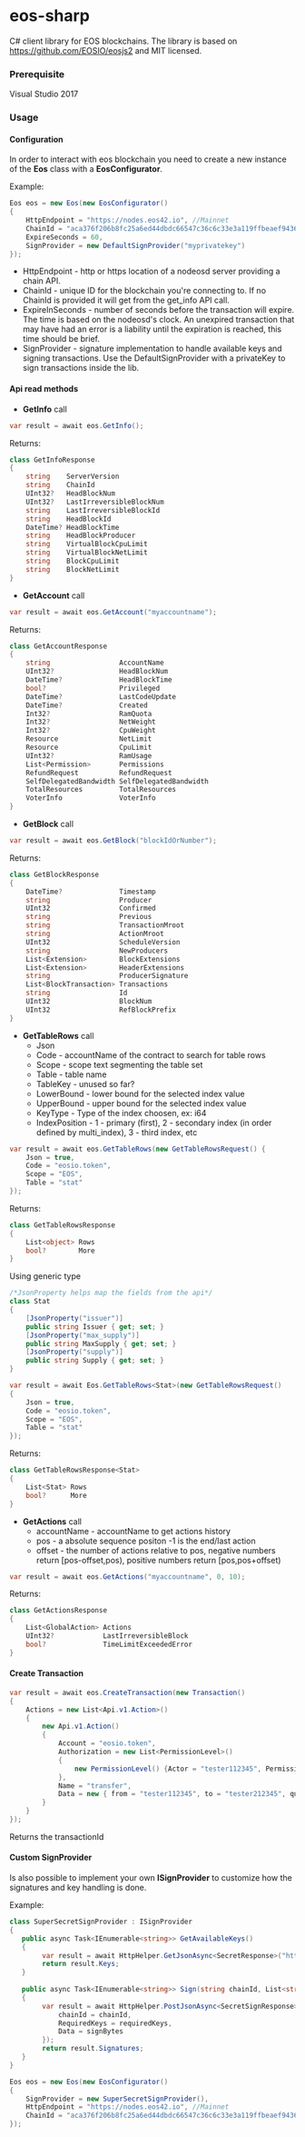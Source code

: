 # eos-sharp
C# client library for EOS blockchains. The library is based on https://github.com/EOSIO/eosjs2 and MIT licensed.

### Prerequisite

Visual Studio 2017 

### Usage

#### Configuration

In order to interact with eos blockchain you need to create a new instance of the **Eos** class with a **EosConfigurator**.

Example:

```csharp
Eos eos = new Eos(new EosConfigurator()
{    
    HttpEndpoint = "https://nodes.eos42.io", //Mainnet
    ChainId = "aca376f206b8fc25a6ed44dbdc66547c36c6c33e3a119ffbeaef943642f0e906",
    ExpireSeconds = 60,
    SignProvider = new DefaultSignProvider("myprivatekey")
});
```
* HttpEndpoint - http or https location of a nodeosd server providing a chain API.
* ChainId - unique ID for the blockchain you're connecting to. If no ChainId is provided it will get from the get_info API call.
* ExpireInSeconds - number of seconds before the transaction will expire. The time is based on the nodeosd's clock. An unexpired transaction that may have had an error is a liability until the expiration is reached, this time should be brief.
* SignProvider - signature implementation to handle available keys and signing transactions. Use the DefaultSignProvider with a privateKey to sign transactions inside the lib.

#### Api read methods

- **GetInfo** call
```csharp
var result = await eos.GetInfo();
```
Returns:
```csharp
class GetInfoResponse 
{ 
    string    ServerVersion
    string    ChainId 
    UInt32?   HeadBlockNum   
    UInt32?   LastIrreversibleBlockNum
    string    LastIrreversibleBlockId
    string    HeadBlockId   
    DateTime? HeadBlockTime 
    string    HeadBlockProducer
    string    VirtualBlockCpuLimit
    string    VirtualBlockNetLimit  
    string    BlockCpuLimit
    string    BlockNetLimit
}
```

- **GetAccount** call
```csharp
var result = await eos.GetAccount("myaccountname");
```
Returns:
```csharp
class GetAccountResponse
{
    string                 AccountName
    UInt32?                HeadBlockNum 
    DateTime?              HeadBlockTime
    bool?                  Privileged
    DateTime?              LastCodeUpdate 
    DateTime?              Created
    Int32?                 RamQuota 
    Int32?                 NetWeight 
    Int32?                 CpuWeight
    Resource               NetLimit
    Resource               CpuLimit 
    UInt32?                RamUsage 
    List<Permission>       Permissions
    RefundRequest          RefundRequest
    SelfDelegatedBandwidth SelfDelegatedBandwidth 
    TotalResources         TotalResources 
    VoterInfo              VoterInfo
}
```

- **GetBlock** call
```csharp
var result = await eos.GetBlock("blockIdOrNumber");
```
Returns:
```csharp
class GetBlockResponse
{
    DateTime?              Timestamp  
    string                 Producer
    UInt32                 Confirmed  
    string                 Previous  
    string                 TransactionMroot  
    string                 ActionMroot 
    UInt32                 ScheduleVersion 
    string                 NewProducers
    List<Extension>        BlockExtensions  
    List<Extension>        HeaderExtensions
    string                 ProducerSignature 
    List<BlockTransaction> Transactions   
    string                 Id
    UInt32                 BlockNum 
    UInt32                 RefBlockPrefix
}
```

- **GetTableRows** call
    * Json
    * Code - accountName of the contract to search for table rows
    * Scope - scope text segmenting the table set
    * Table - table name 
    * TableKey - unused so far?
    * LowerBound - lower bound for the selected index value
    * UpperBound - upper bound for the selected index value
    * KeyType - Type of the index choosen, ex: i64
    * IndexPosition - 1 - primary (first), 2 - secondary index (in order defined by multi_index), 3 - third index, etc

```csharp
var result = await eos.GetTableRows(new GetTableRowsRequest() {
    Json = true,
    Code = "eosio.token",
    Scope = "EOS",
    Table = "stat"
});
```

Returns:

```csharp
class GetTableRowsResponse
{
    List<object> Rows
    bool?        More
}
```

Using generic type

```csharp
/*JsonProperty helps map the fields from the api*/
class Stat
{
    [JsonProperty("issuer")]
    public string Issuer { get; set; }
    [JsonProperty("max_supply")]
    public string MaxSupply { get; set; }
    [JsonProperty("supply")]
    public string Supply { get; set; }
}

var result = await Eos.GetTableRows<Stat>(new GetTableRowsRequest()
{
    Json = true,
    Code = "eosio.token",
    Scope = "EOS",
    Table = "stat"
});
```

Returns:

```csharp
class GetTableRowsResponse<Stat>
{
    List<Stat> Rows
    bool?      More
}
```

- **GetActions** call
    * accountName - accountName to get actions history
    * pos - a absolute sequence positon -1 is the end/last action
    * offset - the number of actions relative to pos, negative numbers return [pos-offset,pos), positive numbers return [pos,pos+offset)

```csharp
var result = await eos.GetActions("myaccountname", 0, 10);
```

Returns:

```csharp
class GetActionsResponse
{
    List<GlobalAction> Actions
    UInt32?            LastIrreversibleBlock
    bool?              TimeLimitExceededError
}
```

#### Create Transaction

```csharp
var result = await eos.CreateTransaction(new Transaction()
{
    Actions = new List<Api.v1.Action>()
    {
        new Api.v1.Action()
        {
            Account = "eosio.token",
            Authorization = new List<PermissionLevel>()
            {
                new PermissionLevel() {Actor = "tester112345", Permission = "active" }
            },
            Name = "transfer",
            Data = new { from = "tester112345", to = "tester212345", quantity = "0.0001 EOS", memo = "hello crypto world!" }
        }
    }
});
```

Returns the transactionId
#### Custom SignProvider

Is also possible to implement your own **ISignProvider** to customize how the signatures and key handling is done.

Example:

```csharp
class SuperSecretSignProvider : ISignProvider
{
   public async Task<IEnumerable<string>> GetAvailableKeys()
   {
        var result = await HttpHelper.GetJsonAsync<SecretResponse>("https://supersecretserver.com/get_available_keys");
        return result.Keys;
   }
   
   public async Task<IEnumerable<string>> Sign(string chainId, List<string> requiredKeys, byte[] signBytes)
   {
        var result = await HttpHelper.PostJsonAsync<SecretSignResponse>("https://supersecretserver.com/sign", new SecretRequest {
            chainId = chainId,
            RequiredKeys = requiredKeys,
            Data = signBytes
        });
        return result.Signatures;
   }
}

Eos eos = new Eos(new EosConfigurator()
{
    SignProvider = new SuperSecretSignProvider(),
    HttpEndpoint = "https://nodes.eos42.io", //Mainnet
    ChainId = "aca376f206b8fc25a6ed44dbdc66547c36c6c33e3a119ffbeaef943642f0e906"
});
```
